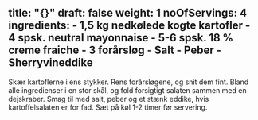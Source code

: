 title: "{}"
draft: false
weight: 1
noOfServings: 4
ingredients:
	- 1,5 kg nedkølede kogte kartofler
	- 4 spsk. neutral mayonnaise
	- 5-6 spsk. 18 % creme fraiche
	- 3 forårsløg
	- Salt
	- Peber
	- Sherryvineddike
---

Skær kartoflerne i ens stykker. Rens forårsløgene, og snit dem fint.
Bland alle ingredienser i en stor skål, og fold forsigtigt salaten
sammen med en dejskraber. Smag til med salt, peber og et stænk eddike,
hvis kartoffelsalaten er for fad. Sæt på køl 1-2 timer før servering.

